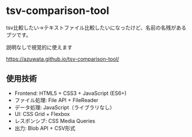 # tsv-comparison-tool
tsv比較したい→テキストファイル比較したいになったけど、名前の名残があるブツです。

説明なしで視覚的に使えます

https://azuwata.github.io/tsv-comparison-tool/

## 使用技術
- Frontend: HTML5 + CSS3 + JavaScript (ES6+)
- ファイル処理: File API + FileReader
- データ処理: JavaScript（ライブラリなし）
- UI: CSS Grid + Flexbox
- レスポンシブ: CSS Media Queries
- 出力: Blob API + CSV形式

